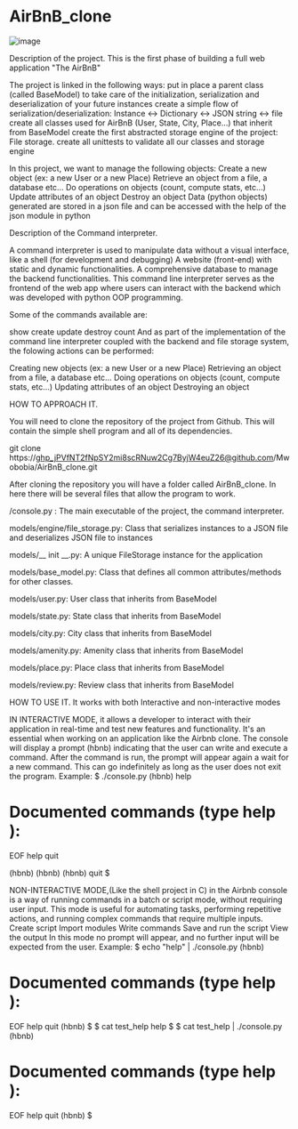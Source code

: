 # AirBnB_clone

![image](https://github.com/Mwobobia/AirBnB_clone/assets/111277935/115aa338-fc2b-4bf9-8732-c08f19e2ee26)

Description of the project.
This is the first phase of building a full web application "The AirBnB"

The project is linked in the following ways: put in place a parent class (called BaseModel) to take care of the initialization, serialization and deserialization of your future instances create a simple flow of serialization/deserialization: Instance <-> Dictionary <-> JSON string <-> file create all classes used for AirBnB (User, State, City, Place…) that inherit from BaseModel create the first abstracted storage engine of the project: File storage. create all unittests to validate all our classes and storage engine

In this project, we want to manage the following objects: Create a new object (ex: a new User or a new Place) Retrieve an object from a file, a database etc… Do operations on objects (count, compute stats, etc…) Update attributes of an object Destroy an object
Data (python objects) generated are stored in a json file and can be accessed with the help of the json module in python

Description of the Command interpreter.

A command interpreter is used to manipulate data without a visual interface, like a shell (for development and debugging) A website (front-end) with static and dynamic functionalities. A comprehensive database to manage the backend functionalities.
This command line interpreter serves as the frontend of the web app where users can interact with the backend which was developed with python OOP programming.

Some of the commands available are:

show
create
update
destroy
count
And as part of the implementation of the command line interpreter coupled with the backend and file storage system, the folowing actions can be performed:

Creating new objects (ex: a new User or a new Place)
Retrieving an object from a file, a database etc…
Doing operations on objects (count, compute stats, etc…)
Updating attributes of an object
Destroying an object

HOW TO APPROACH IT.

You will need to clone the repository of the project from Github. This will contain the simple shell program and all of its dependencies.
 
 git clone https://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@github.com/Mwobobia/AirBnB_clone.git

After cloning the repository you will have a folder called AirBnB_clone. In here there will be several files that allow the program to work.

/console.py : The main executable of the project, the command interpreter.

models/engine/file_storage.py: Class that serializes instances to a JSON file and deserializes JSON file to instances

models/__ init __.py: A unique FileStorage instance for the application

models/base_model.py: Class that defines all common attributes/methods for other classes.

models/user.py: User class that inherits from BaseModel

models/state.py: State class that inherits from BaseModel

models/city.py: City class that inherits from BaseModel

models/amenity.py: Amenity class that inherits from BaseModel

models/place.py: Place class that inherits from BaseModel

models/review.py: Review class that inherits from BaseModel

HOW TO USE IT.
It works with both Interactive and non-interactive modes

IN INTERACTIVE MODE, it allows a developer to interact with their application in real-time and test new features and functionality. It's an essential when working on an application like the Airbnb clone. 
The console will display a prompt (hbnb) indicating that the user can write and execute a command. After the command is run, the prompt will appear again a wait for a new command. This can go indefinitely as long as the user does not exit the program.
Example:
$ ./console.py
(hbnb) help

Documented commands (type help <topic>):
========================================
EOF  help  quit

(hbnb) 
(hbnb) 
(hbnb) quit
$
 
NON-INTERACTIVE MODE,(Like the shell project in C) in the Airbnb console is a way of running commands in a batch or script mode, without requiring user input. This mode is useful for automating tasks, performing repetitive actions, and running complex commands that require multiple inputs.
  Create script
  Import modules
  Write commands
  Save and run the script
  View the output
In this mode no prompt will appear, and no further input will be expected from the user.
Example:
$ echo "help" | ./console.py
(hbnb)

Documented commands (type help <topic>):
========================================
EOF  help  quit
(hbnb) 
$
$ cat test_help
help
$
$ cat test_help | ./console.py
(hbnb)

Documented commands (type help <topic>):
========================================
EOF  help  quit
(hbnb) 
$
 

  
  

